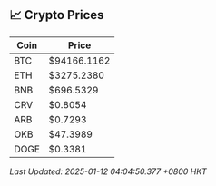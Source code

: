 ## 📈 Crypto Prices

| Coin | Price |
| ---- | ----- |
| BTC | $94166.1162 |
| ETH | $3275.2380 |
| BNB | $696.5329 |
| CRV | $0.8054 |
| ARB | $0.7293 |
| OKB | $47.3989 |
| DOGE | $0.3381 |

_Last Updated: 2025-01-12 04:04:50.377 +0800 HKT_